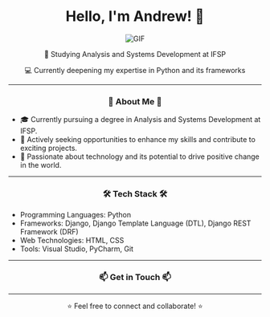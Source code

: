 <h1 align="center">Hello, I'm Andrew! 👋</h1>

<p align="center">
  <img src="[URL_DO_SEU_GIF](https://github.com/AndrewBait/gif/blob/main/1be0050b393f6c4f9fe7eccfd8856a40.gif)" alt="GIF">
</p>

<p align="center">📖 Studying Analysis and Systems Development at IFSP</p>

<p align="center">💻 Currently deepening my expertise in Python and its frameworks</p>

<hr>

<h3 align="center">🌟 About Me 🌟</h3>

- 🎓 Currently pursuing a degree in Analysis and Systems Development at IFSP.
- 💼 Actively seeking opportunities to enhance my skills and contribute to exciting projects.
- 🚀 Passionate about technology and its potential to drive positive change in the world.

<hr>

<h3 align="center">🛠️ Tech Stack 🛠️</h3>

- Programming Languages: Python
- Frameworks: Django, Django Template Language (DTL), Django REST Framework (DRF)
- Web Technologies: HTML, CSS
- Tools: Visual Studio, PyCharm, Git

<hr>

<h3 align="center">📫 Get in Touch 📫</h3>

<hr>

<p align="center">⭐️ Feel free to connect and collaborate! ⭐️</p>
